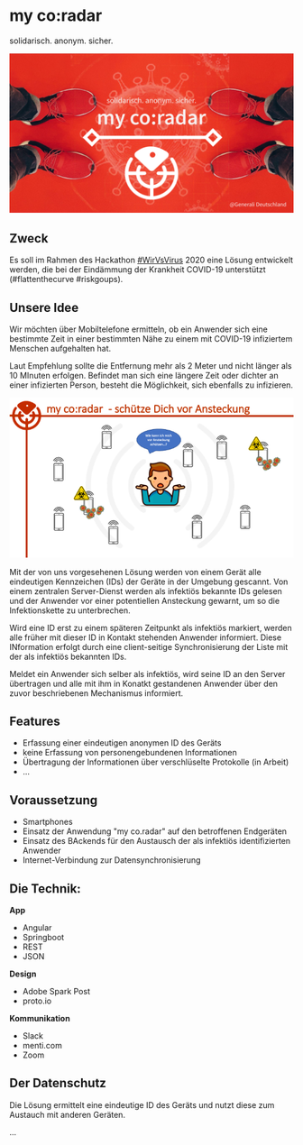 # my co:radar
solidarisch. anonym. sicher.

![logo_small](docs/images/logo_small.png)

## Zweck
Es soll im Rahmen des Hackathon [#WirVsVirus](https://wirvsvirushackathon.org/) 2020 eine Lösung entwickelt werden, die bei der Eindämmung der Krankheit COVID-19 unterstützt (#flattenthecurve #riskgoups). 

## Unsere Idee
Wir möchten über Mobiltelefone ermitteln, ob ein Anwender sich eine bestimmte Zeit in einer bestimmten Nähe zu einem mit COVID-19 infiziertem Menschen aufgehalten hat.

Laut Empfehlung sollte die Entfernung mehr als 2 Meter und nicht länger als 10 MInuten erfolgen. Befindet man sich eine längere Zeit oder dichter an einer infizierten Person, besteht die Möglichkeit, sich ebenfalls zu infizieren.

![risk](docs/images/risk.png)

Mit der von uns vorgesehenen Lösung werden von einem Gerät alle eindeutigen Kennzeichen (IDs) der Geräte in der Umgebung gescannt. Von einem zentralen Server-Dienst werden als infektiös bekannte IDs gelesen und der Anwender vor einer potentiellen Ansteckung gewarnt, um so die Infektionskette zu unterbrechen.

Wird eine ID erst zu einem späteren Zeitpunkt als infektiös markiert, werden alle früher mit dieser ID in Kontakt stehenden Anwender informiert. Diese INformation erfolgt durch eine client-seitige Synchronisierung der Liste mit der als infektiös bekannten IDs.

Meldet ein Anwender sich selber als infektiös, wird seine ID an den Server übertragen und alle mit ihm in Konatkt gestandenen Anwender über den zuvor beschriebenen Mechanismus informiert.

## Features
- Erfassung einer eindeutigen anonymen ID des Geräts
- keine Erfassung von personengebundenen Informationen
- Übertragung der Informationen über verschlüselte Protokolle (in Arbeit)
- ...

## Voraussetzung
- Smartphones
- Einsatz der Anwendung "my co.radar" auf den betroffenen Endgeräten
- Einsatz des BAckends für den Austausch der als infektiös identifizierten Anwender
- Internet-Verbindung zur Datensynchronisierung

## Die Technik:
**App**  
- Angular  
- Springboot  
- REST  
- JSON  

**Design**  
- Adobe Spark Post  
- proto.io  

**Kommunikation**  
- Slack
- menti.com
- Zoom

## Der Datenschutz

Die Lösung ermittelt eine eindeutige ID des Geräts und nutzt diese zum Austauch mit anderen Geräten.

...
